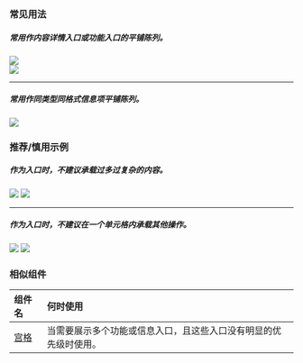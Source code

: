 

### 常见用法

##### 常用作内容详情入口或功能入口的平铺陈列。

<div class="legend">
  <div class="item">
    <img src="https://tdesign.gtimg.com/site/design/mobile-guide/cell/cell-1.png" />
  </div>

  <div class="item">
    <img src="https://tdesign.gtimg.com/site/design/mobile-guide/cell/cell-2.png" />
  </div>
</div>

<hr />

##### 常用作同类型同格式信息项平铺陈列。

<div class="legend">
  <div class="item">
    <img src="https://tdesign.gtimg.com/site/design/mobile-guide/cell/cell-3.png" />
  </div>
</div>

### 推荐/慎用示例

##### 作为入口时，不建议承载过多过复杂的内容。

<div class="legend">
  <div class="item">
    <img src="https://tdesign.gtimg.com/site/design/mobile-guide/cell/cell-4.png" />
    <img class="tag" src="https://tdesign.gtimg.com/site/doc/bad.png" />
  </div>
</div>

<hr />

##### 作为入口时，不建议在一个单元格内承载其他操作。

<div class="legend">
  <div class="item">
    <img src="https://tdesign.gtimg.com/site/design/mobile-guide/cell/cell-5.png" />
    <img class="tag" src="https://tdesign.gtimg.com/site/doc/bad.png" />
  </div>
</div>



### 相似组件

| 组件名         | 何时使用                                                         |
| :------------- | :--------------------------------------------------------------- |
| [宫格](./grid) | 当需要展示多个功能或信息入口，且这些入口没有明显的优先级时使用。 |
